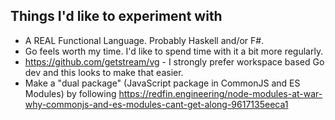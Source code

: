 ## Things I'd like to experiment with

- A REAL Functional Language. Probably Haskell and/or F#.
- Go feels worth my time. I'd like to spend time with it a bit more regularly.
- https://github.com/getstream/vg - I strongly prefer workspace based Go dev and this looks to make that easier.
- Make a "dual package" (JavaScript package in CommonJS and ES Modules) by following https://redfin.engineering/node-modules-at-war-why-commonjs-and-es-modules-cant-get-along-9617135eeca1
